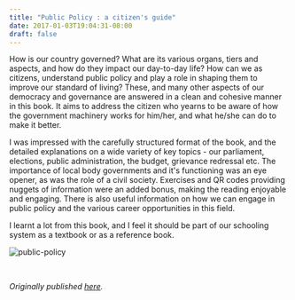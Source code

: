 ```yaml
---
title: "Public Policy : a citizen's guide"
date: 2017-01-03T19:04:31-08:00
draft: false
---
```


How is our country governed? What are its various organs, tiers and aspects, and how do they impact our day-to-day life? How can we as citizens, understand public policy and play a role in shaping them to improve our standard of living? These, and many other aspects of our democracy and governance are answered in a clean and cohesive manner in this book. It aims to address the citizen who yearns to be aware of how the government machinery works for him/her, and what he/she can do to make it better.

I was impressed with the carefully structured format of the book, and the detailed explanations on a wide variety of key topics - our parliament, elections, public administration, the budget, grievance redressal etc. The importance of local body governments and it's functioning was an eye opener, as was the role of a civil society. Exercises and QR codes providing nuggets of information were an added bonus, making the reading enjoyable and engaging. There is also useful information on how we can engage in public policy and the various career opportunities in this field.

I learnt a lot from this book, and I feel it should be part of our schooling system as a textbook or as a reference book.

![public-policy](/public-policy.jpg)

&nbsp;&nbsp;

*Originally published [here](https://www.goodreads.com/review/show/1847310087).*